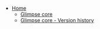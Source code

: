 * [Home](https://github.com/gelles-brandeis/Glimpse/wiki/Home)
  * [Glimpse core](https://github.com/gelles-brandeis/Glimpse/wiki/Glimpse-main-program)
  * [Glimpse core - Version history](https://github.com/gelles-brandeis/Glimpse/wiki/Glimpse-core-version-history)